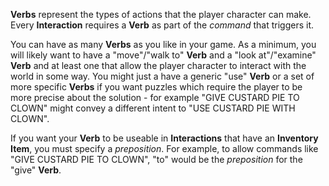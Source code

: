 **Verbs** represent the types of actions that the player character can make. Every **Interaction** requires a **Verb** as part of the *command* that triggers it.

You can have as many **Verbs** as you like in your game. As a minimum, you will likely want to have a "move"/"walk to" **Verb** and a "look at"/"examine" **Verb** and at least one that allow the player character to interact with the world in some way. You might just a have a generic "use" **Verb** or a set of more specific **Verbs** if you want puzzles which require the player to be more precise about the solution - for example "GIVE CUSTARD PIE TO CLOWN" might convey a different intent to "USE CUSTARD PIE WITH CLOWN".

If you want your **Verb** to be useable in **Interactions** that have an **Inventory Item**, you must specify a *preposition*. For example, to allow commands like "GIVE CUSTARD PIE TO CLOWN", "to" would be the *preposition* for the "give" **Verb**.
